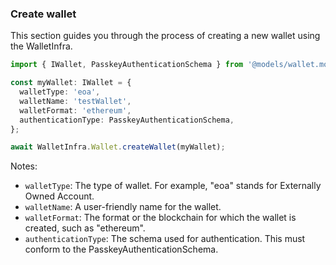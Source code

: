 ### Create wallet

This section guides you through the process of creating a new wallet using the WalletInfra.

```ts
import { IWallet, PasskeyAuthenticationSchema } from '@models/wallet.models';

const myWallet: IWallet = {
  walletType: 'eoa',
  walletName: 'testWallet',
  walletFormat: 'ethereum',
  authenticationType: PasskeyAuthenticationSchema,
};

await WalletInfra.Wallet.createWallet(myWallet);
```

Notes:

- `walletType`: The type of wallet. For example, "eoa" stands for Externally Owned Account.
- `walletName`: A user-friendly name for the wallet.
- `walletFormat`: The format or the blockchain for which the wallet is created, such as "ethereum".
- `authenticationType`: The schema used for authentication. This must conform to the PasskeyAuthenticationSchema.

